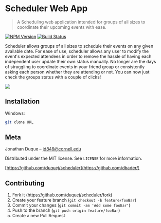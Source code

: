 # Scheduler Web App
> A Scheduling web application intended for groups of all sizes to coordinate their upcoming events with ease.

[![NPM Version][npm-image]][npm-url]
[![Build Status][travis-image]][travis-url]

Scheduler allows groups of all sizes to schedule their events on any given available date. For ease of use, scheduler allows any user to modify the event's expected attendees in order to remove the hassle of having each independent user update their own status manually. No longer are the days of struggling to coordinate events in your friend group or consistently asking each person whether they are attending or not. You can now just check the groups status with a couple of clicks!




![](header.png)

## Installation

Windows:

```sh
git clone URL
```


## Meta

Jonathan Duque – jd849@cornell.edu

Distributed under the MIT license. See ``LICENSE`` for more information.

[https://github.com/duquej/scheduler](https://github.com/dbader/)

## Contributing

1. Fork it (<https://github.com/duquej/scheduler/fork>)
2. Create your feature branch (`git checkout -b feature/fooBar`)
3. Commit your changes (`git commit -am 'Add some fooBar'`)
4. Push to the branch (`git push origin feature/fooBar`)
5. Create a new Pull Request

<!-- Markdown link & img dfn's -->
[npm-image]: https://img.shields.io/npm/v/datadog-metrics.svg?style=flat-square
[npm-url]: https://npmjs.org/package/datadog-metrics
[npm-downloads]: https://img.shields.io/npm/dm/datadog-metrics.svg?style=flat-square
[travis-image]: https://img.shields.io/travis/dbader/node-datadog-metrics/master.svg?style=flat-square
[travis-url]: https://travis-ci.org/dbader/node-datadog-metrics
[wiki]: https://github.com/yourname/yourproject/wiki
